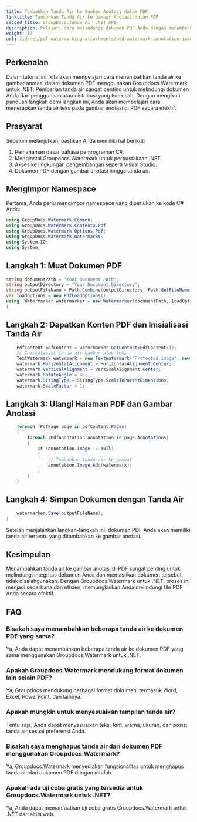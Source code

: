 ```yaml
---
title: Tambahkan Tanda Air ke Gambar Anotasi dalam PDF
linktitle: Tambahkan Tanda Air ke Gambar Anotasi dalam PDF
second_title: GroupDocs.Tanda Air .NET API
description: Pelajari cara melindungi dokumen PDF Anda dengan menambahkan tanda air ke gambar anotasi menggunakan Groupdocs.Watermark untuk .NET.
weight: 17
url: /id/net/pdf-watermarking-attachments/add-watermark-annotation-images-pdf/
---
```

## Perkenalan
Dalam tutorial ini, kita akan mempelajari cara menambahkan tanda air ke gambar anotasi dalam dokumen PDF menggunakan Groupdocs.Watermark untuk .NET. Pemberian tanda air sangat penting untuk melindungi dokumen Anda dari penggunaan atau distribusi yang tidak sah. Dengan mengikuti panduan langkah demi langkah ini, Anda akan mempelajari cara menerapkan tanda air teks pada gambar anotasi di PDF secara efektif.
## Prasyarat
Sebelum melanjutkan, pastikan Anda memiliki hal berikut:
1. Pemahaman dasar bahasa pemrograman C#.
2. Menginstal Groupdocs.Watermark untuk perpustakaan .NET.
3. Akses ke lingkungan pengembangan seperti Visual Studio.
4. Dokumen PDF dengan gambar anotasi hingga tanda air.

## Mengimpor Namespace
Pertama, Anda perlu mengimpor namespace yang diperlukan ke kode C# Anda:
```csharp
using GroupDocs.Watermark.Common;
using GroupDocs.Watermark.Contents.Pdf;
using GroupDocs.Watermark.Options.Pdf;
using GroupDocs.Watermark.Watermarks;
using System.IO;
using System;
```
## Langkah 1: Muat Dokumen PDF
```csharp
string documentPath = "Your Document Path";
string outputDirectory = "Your Document Directory";
string outputFileName = Path.Combine(outputDirectory, Path.GetFileName(documentPath));
var loadOptions = new PdfLoadOptions();
using (Watermarker watermarker = new Watermarker(documentPath, loadOptions))
{
```
## Langkah 2: Dapatkan Konten PDF dan Inisialisasi Tanda Air
```csharp
    PdfContent pdfContent = watermarker.GetContent<PdfContent>();
    // Inisialisasi tanda air gambar atau teks
    TextWatermark watermark = new TextWatermark("Protected image", new Font("Arial", 8));
    watermark.HorizontalAlignment = HorizontalAlignment.Center;
    watermark.VerticalAlignment = VerticalAlignment.Center;
    watermark.RotateAngle = 45;
    watermark.SizingType = SizingType.ScaleToParentDimensions;
    watermark.ScaleFactor = 1;
```
## Langkah 3: Ulangi Halaman PDF dan Gambar Anotasi
```csharp
    foreach (PdfPage page in pdfContent.Pages)
    {
        foreach (PdfAnnotation annotation in page.Annotations)
        {
            if (annotation.Image != null)
            {
                // Tambahkan tanda air ke gambar
                annotation.Image.Add(watermark);
            }
        }
    }
```
## Langkah 4: Simpan Dokumen dengan Tanda Air
```csharp
    watermarker.Save(outputFileName);
}
```
Setelah menjalankan langkah-langkah ini, dokumen PDF Anda akan memiliki tanda air tertentu yang ditambahkan ke gambar anotasi.

## Kesimpulan
Menambahkan tanda air ke gambar anotasi di PDF sangat penting untuk melindungi integritas dokumen Anda dan memastikan dokumen tersebut tidak disalahgunakan. Dengan Groupdocs.Watermark untuk .NET, proses ini menjadi sederhana dan efisien, memungkinkan Anda melindungi file PDF Anda secara efektif.
## FAQ
### Bisakah saya menambahkan beberapa tanda air ke dokumen PDF yang sama?
Ya, Anda dapat menambahkan beberapa tanda air ke dokumen PDF yang sama menggunakan Groupdocs.Watermark untuk .NET.
### Apakah Groupdocs.Watermark mendukung format dokumen lain selain PDF?
Ya, Groupdocs mendukung berbagai format dokumen, termasuk Word, Excel, PowerPoint, dan lainnya.
### Apakah mungkin untuk menyesuaikan tampilan tanda air?
Tentu saja, Anda dapat menyesuaikan teks, font, warna, ukuran, dan posisi tanda air sesuai preferensi Anda.
### Bisakah saya menghapus tanda air dari dokumen PDF menggunakan Groupdocs.Watermark?
Ya, Groupdocs.Watermark menyediakan fungsionalitas untuk menghapus tanda air dari dokumen PDF dengan mudah.
### Apakah ada uji coba gratis yang tersedia untuk Groupdocs.Watermark untuk .NET?
Ya, Anda dapat memanfaatkan uji coba gratis Groupdocs.Watermark untuk .NET dari situs web.